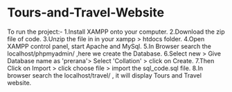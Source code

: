 # Tours-and-Travel-Website

To run the project:- 
1.Install XAMPP onto your computer. 
2.Download the zip file of code. 
3.Unzip the file in in your xampp > htdocs folder. 
4.Open XAMPP control panel, start Apache and MySql. 
5.In Browser search the localhost/phpmyadmin/ ,here we create the Database. 
6.Select new > Give Database name as 'prerana'> Select 'Collation' > click on Create. 
7.Then Click on Import > click choose file > import the sql_code.sql file. 
8.In browser search the localhost/travel/ , it will display Tours and Travel website.
